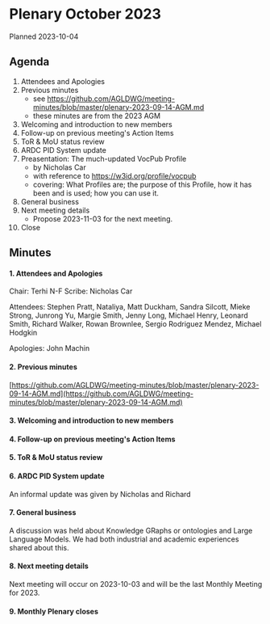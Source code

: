 # Plenary October 2023

Planned 2023-10-04

## Agenda

1. Attendees and Apologies
2. Previous minutes
    * see <https://github.com/AGLDWG/meeting-minutes/blob/master/plenary-2023-09-14-AGM.md>
    * these minutes are from the 2023 AGM    
3. Welcoming and introduction to new members
4. Follow-up on previous meeting's Action Items
5. ToR & MoU status review
6. ARDC PID System update
7. Preasentation: The much-updated VocPub Profile
    * by Nicholas Car
    * with reference to <https://w3id.org/profile/vocpub>
    * covering: What Profiles are; the purpose of this Profile, how it has been and is used; how you can use it.
9. General business
10. Next meeting details
    * Propose 2023-11-03 for the next meeting.
11. Close 

## Minutes
#### 1. Attendees and Apologies

Chair: Terhi N-F
Scribe: Nicholas Car 

Attendees: Stephen Pratt, Nataliya, Matt Duckham, Sandra Silcott, Mieke Strong, Junrong Yu, Margie Smith, Jenny Long, Michael Henry, Leonard Smith, Richard Walker, Rowan Brownlee, Sergio Rodriguez Mendez, Michael Hodgkin

Apologies: John Machin

#### 2. Previous minutes

[https://github.com/AGLDWG/meeting-minutes/blob/master/plenary-2023-09-14-AGM.md](https://github.com/AGLDWG/meeting-minutes/blob/master/plenary-2023-09-14-AGM.md)

#### 3. Welcoming and introduction to new members

#### 4. Follow-up on previous meeting's Action Items

#### 5. ToR & MoU status review

#### 6. ARDC PID System update

An informal update was given by Nicholas and Richard

#### 7. General business

A discussion was held about Knowledge GRaphs or ontologies and Large Language Models. We had both industrial and academic experiences shared about this.

#### 8. Next meeting details

Next meeting will occur on 2023-10-03 and will be the last Monthly Meeting for 2023.

#### 9. Monthly Plenary closes
